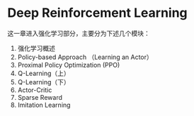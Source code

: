 # Deep Reinforcement Learning

这一章进入强化学习部分，主要分为下述几个模块：

1. 强化学习概述
2. Policy-based Approach （Learning an Actor）
3. Proximal Policy Optimization (PPO)
4. Q-Learning（上）
5. Q-Learning（下）
6. Actor-Critic
7. Sparse Reward
8. Imitation Learning